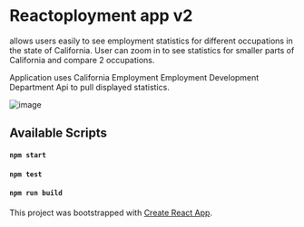 # Reactoployment app v2   
allows users easily to see employment statistics for different occupations in the state of California. User can zoom in to see statistics for smaller parts of California and compare 2 occupations.

Application uses California Employment Employment Development Department Api to pull displayed statistics. 

![image](https://user-images.githubusercontent.com/19315082/73589214-3e51a300-4488-11ea-8b85-1a6ca569130b.png)


## Available Scripts
#### `npm start`
#### `npm test`
#### `npm run build`

This project was bootstrapped with [Create React App](https://github.com/facebook/create-react-app).

